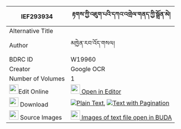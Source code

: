 |IEF293934|རྟགས་ཀྱི་འཇུག་པའི་དཀའ་འགྲེལ་གནད་ཀྱི་སྒྲོན་མེ། 
| --- | --- 
|Alternative Title |
|Author| མཁྱེན་རབ་འོད་གསལ།
|BDRC ID | W19960
|Creator | Google OCR
|Number of Volumes| 1
|<img width="25" src="https://img.icons8.com/color/25/000000/edit-property.png">Edit Online| [<img width="25" src="https://avatars.githubusercontent.com/u/45091458?s=200&v=4"> Open in Editor](http://editor.openpecha.org/IEF293934)
|<img width="25" src="https://img.icons8.com/fluent/48/000000/download-2.png"/>  Download | [![](https://img.icons8.com/color/20/000000/txt.png)Plain Text](https://github.com/Openpecha/IEF293934/releases/download/v1/tak_kyi_jukpa_i_kandrel_ne_kyi_plain_IEF293934.zip), [![](https://img.icons8.com/color/20/000000/txt.png)Text with Pagination](https://github.com/Openpecha/IEF293934/releases/download/v1/tak_kyi_jukpa_i_kandrel_ne_kyi_pages_IEF293934.zip)
|<img width="25" src="https://img.icons8.com/plasticine/100/000000/pictures-folder.png"/>  Source Images | [<img width="25" src="https://library.bdrc.io/icons/BUDA-small.svg"> Images of text file open in BUDA](https://library.bdrc.io/show/bdr:W19960)